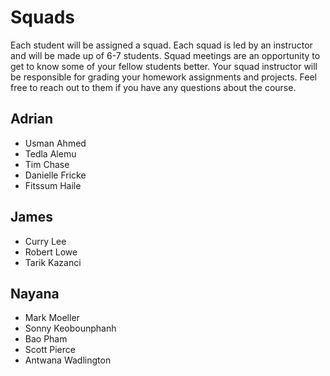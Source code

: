 # Squads

Each student will be assigned a squad. Each squad is led by an instructor and will be made up of 6-7 students. Squad meetings are an opportunity to get to know some of your fellow students better. Your squad instructor will be responsible for grading your homework assignments and projects. Feel free to reach out to them if you have any questions about the course.

## Adrian
  - Usman Ahmed
  - Tedla Alemu
  - Tim Chase
  - Danielle Fricke
  - Fitssum Haile

## James
  - Curry Lee
  - Robert Lowe
  - Tarik Kazanci

## Nayana
  - Mark Moeller
  - Sonny Keobounphanh
  - Bao Pham
  - Scott Pierce 
  - Antwana Wadlington
